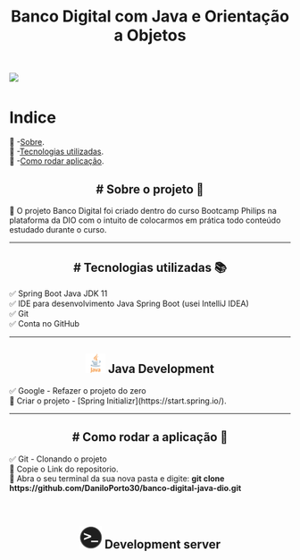
<h1 align="center">
Banco Digital com Java e Orientação a Objetos
</h1>

<h1>
 <img src="http://g.recordit.co/o5UuDsGBWu.gif">
 </h1>
  
# Indice

🔹 -[Sobre](#sobre).<br>
🔹 -[Tecnologias utilizadas](#tecnologias-utilizadas).<br>
🔹 -[Como rodar aplicação](#development-server).


<h2 align="center"> # Sobre o projeto 🧮</h2>

🔹 O projeto Banco Digital foi criado dentro do curso Bootcamp Philips na plataforma da DIO com o intuito de colocarmos em prática todo conteúdo estudado durante o curso.

-----
<h2 align="center"> # Tecnologias utilizadas 📚 </h2>

<p>

✅  Spring Boot Java JDK 11<br>
✅  IDE para desenvolvimento Java Spring Boot (usei IntelliJ IDEA)<br>
✅  Git<br>
✅  Conta no GitHub<br>
</p>

-----

<h2 align="center"><img height="35" src="https://raw.githubusercontent.com/github/explore/80688e429a7d4ef2fca1e82350fe8e3517d3494d/topics/java/java.png"> Java Development </h2>

<p>
✅ Google - Refazer o projeto do zero <br>
🔹 Criar o projeto - [Spring Initializr](https://start.spring.io/).<br>
</p>

-----

<h2 align="center"> # Como rodar a aplicação 📌 </h2>

<p>
✅  Git - Clonando o projeto <br>
 🔹 Copie o Link do repositorio.<br>
 🔹 Abra o seu terminal da sua nova pasta e digite: <strong>git clone https://github.com/DaniloPorto30/banco-digital-java-dio.git</strong><br>
</p><br>

<h2 align="center"> <img height="40" src="https://raw.githubusercontent.com/github/explore/80688e429a7d4ef2fca1e82350fe8e3517d3494d/topics/terminal/terminal.png">
 Development server </h2>
